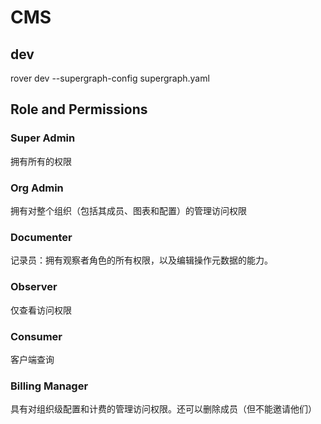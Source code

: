 # CMS

## dev

rover dev --supergraph-config supergraph.yaml

## Role and Permissions

### Super Admin
拥有所有的权限

### Org Admin
拥有对整个组织（包括其成员、图表和配置）的管理访问权限

### Documenter
记录员：拥有观察者角色的所有权限，以及编辑操作元数据的能力。

### Observer
仅查看访问权限

### Consumer
客户端查询

### Billing Manager
具有对组织级配置和计费的管理访问权限。还可以删除成员（但不能邀请他们）